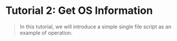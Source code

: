 Tutorial 2: Get OS Information
==============================

>In this tutorial, we will introduce a simple single file script as an example of operation.

